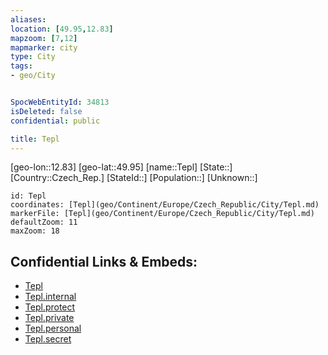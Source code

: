 ```yaml
---
aliases: 
location: [49.95,12.83]
mapzoom: [7,12] 
mapmarker: city 
type: City
tags:
- geo/City


SpocWebEntityId: 34813
isDeleted: false
confidential: public

title: Tepl
---
```

[geo-lon::12.83]
[geo-lat::49.95]
[name::Tepl]
[State::]
[Country::Czech_Rep.]
[StateId::]
[Population::]
[Unknown::]


```leaflet
id: Tepl
coordinates: [Tepl](geo/Continent/Europe/Czech_Republic/City/Tepl.md)
markerFile: [Tepl](geo/Continent/Europe/Czech_Republic/City/Tepl.md)
defaultZoom: 11 
maxZoom: 18
```


## Confidential Links & Embeds: 
- [Tepl](../../../../../../_public/geo/Continent/Europe/Czech_Republic/City/Tepl.md) 
- [Tepl.internal](../../../../../../_internal/geo/Continent/Europe/Czech_Republic/City/Tepl.internal.md) 
- [Tepl.protect](../../../../../../_protect/geo/Continent/Europe/Czech_Republic/City/Tepl.protect.md) 
- [Tepl.private](../../../../../../_private/geo/Continent/Europe/Czech_Republic/City/Tepl.private.md) 
- [Tepl.personal](../../../../../../_personal/geo/Continent/Europe/Czech_Republic/City/Tepl.personal.md) 
- [Tepl.secret](../../../../../../_secret/geo/Continent/Europe/Czech_Republic/City/Tepl.secret.md) 
